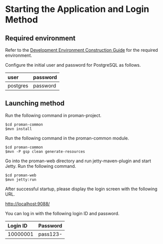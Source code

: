 # Starting the Application and Login Method

## Required environment

Refer to the [Development Environment Construction Guide](../../Sample_Project_Development_Guide/PGUT_Phase/Development_environment_construction_guide.md) for the required environment.

Configure the initial user and password for PostgreSQL as follows.

| user     | password|
|:---------|:--------|
| postgres | password|


## Launching method

Run the following command in proman-project.
```
$cd proman-common
$mvn install
```

Run the following command in the proman-common module.
```
$cd proman-common
$mvn -P gsp clean generate-resources
```

Go into the proman-web directory and run jetty-maven-plugin and start Jetty. Run the following command.

```
$cd proman-web
$mvn jetty:run
```

After successful startup, please display the login screen with the following URL.

<http://localhost:9088/>

You can log in with the following login ID and password.

| Login ID | Password |
| :--------- | :--------- |
| 10000001   | pass123-   |